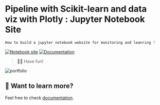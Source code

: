 # Pipeline with Scikit-learn and data viz with Plotly : Jupyter Notebook Site

```sh
How to build a jupyter notebook website for monitoring and leanring ?
```


[![Notebook site](https://developer.stackblitz.com/img/open_in_stackblitz.svg)](https://julienparfait.github.io/pipelines-sklearn/pipe.html)
[![Documentation](https://assets.codesandbox.io/github/button-edit-lime.svg)](https://medium.com/@dr.junghoonson/simplest-way-to-publish-your-jupyter-notebooks-on-the-open-web-using-jupyter-book-and-github-pages-eea144031d6f)

> 🧑‍🚀 Have fun!


![portfolio](https://julienparfait.github.io/)


## 👀 Want to learn more?

Feel free to check [documentation](https://jupyterbook.org/en/stable/start/your-first-book.html).